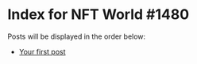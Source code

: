 # Index for NFT World #1480
Posts will be displayed in the order below:

- [Your first post](./001-first.md)

